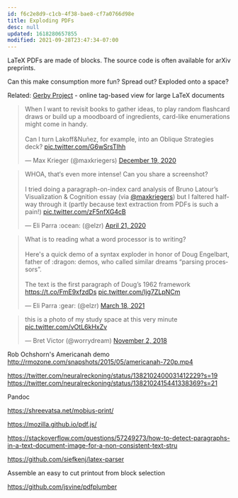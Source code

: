 ```yaml
---
id: f6c2e8d9-c1cb-4f38-bae8-cf7a0766d98e
title: Exploding PDFs
desc: null
updated: 1618280657855
modified: 2021-09-28T23:47:34-07:00
---
```


LaTeX PDFs are made of blocks. The source code is often available for arXiv preprints.

Can this make consumption more fun? Spread out? Exploded onto a space?

Related: [Gerby Project](https://gerby-project.github.io/) - online tag-based view for large LaTeX documents

<blockquote class="twitter-tweet"><p lang="en" dir="ltr">When I want to revisit books to gather ideas, to play random flashcard draws or build up a moodboard of ingredients, card-like enumerations might come in handy.<br><br>Can I turn Lakoff&amp;Nuñez, for example, into an Oblique Strategies deck? <a href="https://t.co/G6wSrsTIhh">pic.twitter.com/G6wSrsTIhh</a></p>&mdash; Max Krieger (@maxkriegers) <a href="https://twitter.com/maxkriegers/status/1340182031129587712?ref_src=twsrc%5Etfw">December 19, 2020</a></blockquote> <script async src="https://platform.twitter.com/widgets.js" charset="utf-8"></script>

<blockquote class="twitter-tweet"><p lang="en" dir="ltr">WHOA, that‘s even more intense! Can you share a screenshot?<br><br>I tried doing a paragraph-on-index card analysis of Bruno Latour’s Visualization &amp; Cognition essay (via <a href="https://twitter.com/maxkriegers?ref_src=twsrc%5Etfw">@maxkriegers</a>) but I faltered halfway through it (partly because text extraction from PDFs is such a pain!) <a href="https://t.co/zF5nfXG4cB">pic.twitter.com/zF5nfXG4cB</a></p>&mdash; Eli Parra :ocean: (@elzr) <a href="https://twitter.com/elzr/status/1252694790065487872?ref_src=twsrc%5Etfw">April 21, 2020</a></blockquote> <script async src="https://platform.twitter.com/widgets.js" charset="utf-8"></script>

<blockquote class="twitter-tweet"><p lang="en" dir="ltr">What is to reading what a word processor is to writing?<br><br>Here&#39;s a quick demo of a syntax exploder in honor of Doug Engelbart, father of :dragon: demos, who called similar dreams “parsing processors”.<br><br>The text is the first paragraph of Doug’s 1962 framework <a href="https://t.co/FmE9xfzdDs">https://t.co/FmE9xfzdDs</a> <a href="https://t.co/Ijg7ZLpNCm">pic.twitter.com/Ijg7ZLpNCm</a></p>&mdash; Eli Parra :gear: (@elzr) <a href="https://twitter.com/elzr/status/1372391789332725763?ref_src=twsrc%5Etfw">March 18, 2021</a></blockquote> <script async src="https://platform.twitter.com/widgets.js" charset="utf-8"></script>

<blockquote class="twitter-tweet"><p lang="en" dir="ltr">this is a photo of my study space at this very minute <a href="https://t.co/vOtL6kHxZv">pic.twitter.com/vOtL6kHxZv</a></p>&mdash; Bret Victor (@worrydream) <a href="https://twitter.com/worrydream/status/1058411361661784065?ref_src=twsrc%5Etfw">November 2, 2018</a></blockquote> <script async src="https://platform.twitter.com/widgets.js" charset="utf-8"></script>

Rob Ochshorn's Americanah demo http://rmozone.com/snapshots/2015/05/americanah-720p.mp4

https://twitter.com/neuralreckoning/status/1382102400031412229?s=19
   https://twitter.com/neuralreckoning/status/1382102415441338369?s=21

Pandoc

https://shreevatsa.net/mobius-print/

https://mozilla.github.io/pdf.js/


https://stackoverflow.com/questions/57249273/how-to-detect-paragraphs-in-a-text-document-image-for-a-non-consistent-text-stru


https://github.com/siefkenj/latex-parser

Assemble an easy to cut printout from block selection


https://github.com/jsvine/pdfplumber
